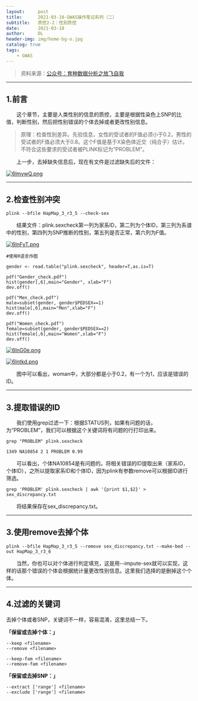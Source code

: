 ```yaml
---
layout:     post
title:      2021-03-10-GWAS操作笔记系列（二）
subtitle:   质控2-2：性别质控
date:       2021-03-10
author:     DL
header-img: img/home-bg-o.jpg
catalog: true
tags:
    - GWAS
---
```


> 资料来源：[公众号：育种数据分析之放飞自我](https://mp.weixin.qq.com/mp/appmsgalbum?action=getalbum&__biz=MzI0MTIzNjYwNQ==&scene=1&album_id=1336983097581207553&count=3&uin=&key=&devicetype=Windows+10+x64&version=6302012c&lang=zh_CN&ascene=1&fontgear=2)

---

## 1.前言

&emsp;&emsp;这个章节，主要是人类性别的信息的质控，主要是根据性染色上SNP的比值，判断性别，然后把性别错误的个体去掉或者更改性别信息。

> 原理：检查性别差异。先验信息，女性的受试者的F值必须小于0.2，男性的受试者的F值必须大于0.8。这个F值是基于X染色体近交（纯合子）估计。不符合这些要求的受试者被PLINK标记为“PROBLEM”。

&emsp;&emsp;上一步，去掉缺失信息后，现在有文件是过滤缺失后的文件：

[![6lmvwQ.png](https://s3.ax1x.com/2021/03/08/6lmvwQ.png)](https://imgtu.com/i/6lmvwQ)

---

## 2.检查性别冲突

```
plink --bfile HapMap_3_r3_5 --check-sex
```

&emsp;&emsp;结果文件：plink.sexcheck第一列为家系ID，第二列为个体ID，第三列为系谱中的性别，第四列为SNP推断的性别，第五列是否正常，第六列为F值。

[![6lnFyT.png](https://s3.ax1x.com/2021/03/08/6lnFyT.png)](https://imgtu.com/i/6lnFyT)


```
#使用R语言作图

gender <- read.table("plink.sexcheck", header=T,as.is=T)

pdf("Gender_check.pdf")
hist(gender[,6],main="Gender", xlab="F")
dev.off()

pdf("Men_check.pdf")
male=subset(gender, gender$PEDSEX==1)
hist(male[,6],main="Men",xlab="F")
dev.off()

pdf("Women_check.pdf")
female=subset(gender, gender$PEDSEX==2)
hist(female[,6],main="Women",xlab="F")
dev.off()
```

[![6lnG0e.png](https://s3.ax1x.com/2021/03/08/6lnG0e.png)](https://imgtu.com/i/6lnG0e)

[![6lntkd.png](https://s3.ax1x.com/2021/03/08/6lntkd.png)](https://imgtu.com/i/6lntkd)

&emsp;&emsp;图中可以看出，woman中，大部分都是小于0.2，有一个为1，应该是错误的ID。

---

## 3.提取错误的ID

&emsp;&emsp;我们使用grep过滤一下：根据STATUS列，如果有问题的话，为“PROBLEM”，我们可以根据这个关键词将有问题的行打印出来。

```
grep "PROBLEM" plink.sexcheck

1349 NA10854 2 1 PROBLEM 0.99
```

&emsp;&emsp;可以看出，个体NA10854是有问题的。将相关错误的ID提取出来（家系ID，个体ID），之所以提取家系ID和个体ID，因为plink有参数remove可以根据ID进行筛选。

```
grep 'PROBLEM' plink.sexcheck | awk '{print $1,$2}' > sex_discrepancy.txt
```

&emsp;&emsp;将结果保存在sex_discrepancy.txt。

---

## 3.使用remove去掉个体

```
plink --bfile HapMap_3_r3_5 --remove sex_discrepancy.txt --make-bed --out HapMap_3_r3_6
```

&emsp;&emsp;当然，你也可以对个体进行判定填充，这是用--impute-sex就可以实现，这样的话那个错误的个体会根据统计量更改性别信息。这里我们选择的是删掉这个个体。

---

## 4.过滤的关键词

去掉个体或者SNP，关键词不一样，容易混淆，这里总结一下。

**「保留或去掉个体：」**

```
--keep <filename>
--remove <filename>

--keep-fam <filename>
--remove-fam <filename>
```

**「保留或去掉SNP：」**

```
--extract ['range'] <filename>
--exclude ['range'] <filename>
```
